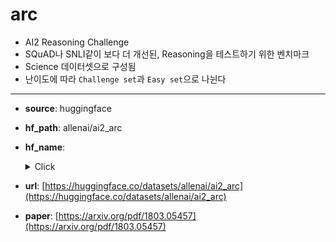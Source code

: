 # arc
- AI2 Reasoning Challenge
- SQuAD나 SNLI같이 보다 더 개선된, Reasoning을 테스트하기 위한 벤치마크
- Science 데이터셋으로 구성됨
- 난이도에 따라 `Challenge set`과 `Easy set`으로 나뉜다
---
+ **source**: huggingface
+ **hf_path**: allenai/ai2_arc
+ **hf_name**: 
    <details>
        <summary>Click</summary>
            <div>  -  <code>ARC-Challenge</code></div>
            <div>  -  <code>ARC-Easy</code></div>
    </details>
 
+ **url**: [https://huggingface.co/datasets/allenai/ai2_arc](https://huggingface.co/datasets/allenai/ai2_arc)  
+ **paper**: [https://arxiv.org/pdf/1803.05457](https://arxiv.org/pdf/1803.05457)  
